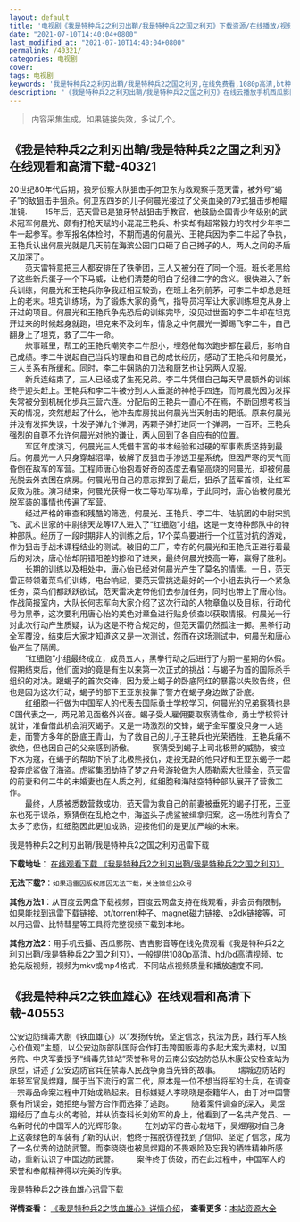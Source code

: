 ```yaml
---
layout: default
title: '电视剧《我是特种兵2之利刃出鞘/我是特种兵2之国之利刃》下载资源/在线播放/视频地址/1080p/高清/蓝光'
date: "2021-07-10T14:40:04+0800"
last_modified_at: "2021-07-10T14:40:04+0800"
permalink: /40321/
categories: 电视剧
cover:
tags: 电视剧
keywords: '我是特种兵2之利刃出鞘/我是特种兵2之国之利刃,在线免费看,1080p高清,bt种子,torrent,百度云盘,magnet,磁力链,迅雷下载资源'
description: '《我是特种兵2之利刃出鞘/我是特种兵2之国之利刃》在线云播放手机西瓜影院吉吉影音免费看，1080p高清bd/hd未删减完整版和tc抢先枪版，mkv/mp4格式，附带bt/torrent种子、magnet/磁力链、百度云盘、网盘资源迅雷下载链接'
---
```


>内容采集生成，如果链接失效，多试几个。


## 《我是特种兵2之利刃出鞘/我是特种兵2之国之利刃》在线观看和高清下载-40321

20世纪80年代后期，狼牙侦察大队狙击手何卫东为救观察手范天雷，被外号&ldquo;蝎子”的敌狙击手狙杀。何卫东四岁的儿子何晨光接过了父亲血染的79式狙击步枪瞄准镜. 　　15年后，范天雷已是狼牙特战狙击手教官，他鼓励全国青少年级别的武术冠军何晨光、颇有打枪天赋的小混混王艳兵、朴实却有超常毅力的农村少年李二牛一起参军。参军报名体检时，不期而遇的何晨光、王艳兵因为李二牛起了争执，王艳兵认出何晨光就是几天前在海滨公园门口砸了自己摊子的人，两人之间的矛盾又加深了。<br />　　范天雷特意把三人都安排在了铁拳团，三人又被分在了同一个班。班长老黑给了这些新兵蛋子一个下马威，让他们清楚的明白了纪律二字的含义。很快进入了新兵训练，何晨光和王艳兵你争我赶相互较劲，在班上名列前茅，可李二牛却总是班上的老末。坦克训练场，为了锻炼大家的勇气，指导员冯军让大家训练坦克从身上开过的项目。何晨光和王艳兵争先恐后的训练完毕，没见过世面的李二牛却在坦克开过来的时候起身就跑，坦克来不及刹车，情急之中何晨光一脚踢飞李二牛，自己翻身上了坦克，救了二牛一命。<br />　　炊事班里，帮工的王艳兵嘲笑李二牛胆小，埋怨他每次跑步都在最后，影响自己成绩。李二牛说起自己当兵的理由和自己的成长经历，感动了王艳兵和何晨光，三人关系有所缓和。同时，李二牛娴熟的刀法和厨艺也让另两人叹服。<br />　　新兵连结束了，三人已经成了生死兄弟。李二牛凭借自己每天早晨额外的训练终于迎头赶上。王艳兵和李二牛被分到人人垂涎的神枪手四连，而何晨光因为发挥失常被分到机械化步兵三营六连。分配后的王艳兵一直心不在焉，不断回想考核当天的情况，突然想起了什么，他冲去库房找出何晨光当天射击的靶纸。原来何晨光并没有发挥失误，十发子弹九个弹洞，两颗子弹打进同一个弹洞，一百环。王艳兵强烈的自尊不允许何晨光对他的谦让，两人回到了各自应有的位置。<br />　　军区年度演习，何晨光三人凭借丰富的书本经验和过硬的军事素质坚持到最后。何晨光一人只身穿越沼泽，破解了反狙击手渗透卫星系统，但因严寒的天气而昏倒在敌军的军营。工程师唐心怡抱着好奇的态度去看望高烧的何晨光，却被何晨光脱去外衣困在病房。何晨光用自己的意志撑到了最后，狙杀了蓝军首领，让红军反败为胜。演习结束，何晨光获得一枚二等功军功章，于此同时，唐心怡被何晨光脱军装的事情也传遍了军营。<br />　　经过严格的审查和残酷的筛选，何晨光、王艳兵、李二牛、陆航团的中尉宋凯飞、武术世家的中尉徐天龙等17人进入了“红细胞&rdquo;小组，这是一支特种部队中的特种部队。经历了一段时期非人的训练之后，17个菜鸟要进行一个红蓝对抗的游戏，作为狙击手战术课程结业的测试。破旧的工厂，幸存的何晨光和王艳兵正进行着最后的对决，唐心怡却阴错阳差的掺和了进来，最终何晨光技高一筹，赢得了胜利。<br />　　长期的训练以及相处中，唐心怡已经对何晨光产生了莫名的情愫。一日，范天雷正带领着菜鸟们训练，电台响起，要范天雷挑选最好的一个小组去执行一个紧急任务，菜鸟们都跃跃欲试，范天雷决定带他们去参加任务，同时也带上了唐心怡。作战简报室内，大队长何志军向大家介绍了这次行动的人物章鱼以及目标，行动代号为黑拳，这次要利用唐心怡的美色对章鱼进行贴身侦查以获取情报。何晨光一行对此次行动产生质疑，认为这是不符合规定的，但范天雷仍然孤注一掷。黑拳行动全军覆没，结束后大家才知道这又是一次测试，然而在这场测试中，何晨光和唐心怡产生了隔阂。<br />　　“红细胞&rdquo;小组最终成立，成员五人，黑拳行动之后进行了为期一星期的休假。假期结束后，他们面对的竟是有生以来第一次正式的挑战：与蝎子为首的国际杀手组织的对决。跟蝎子的首次交锋，因为爱上蝎子的卧底阿红的暴露以失败告终，但也是因为这次行动，蝎子的部下王亚东投靠了警方在蝎子身边做了卧底。<br />　　红细胞一行做为中国军人的代表去国际勇士学校学习，何晨光的兄弟察猜也是C国代表之一，两兄弟见面格外兴奋。蝎子受人雇佣要取察猜性命，勇士学校将计就计，准备借此机会消灭蝎子。又是一场激烈的交锋，蝎子全军覆没只身一人逃走，而警方多年的卧底王青山，为了救自己的儿子王艳兵也光荣牺牲，王艳兵痛不欲绝，但也因自己的父亲感到骄傲。 　　察猜受到蝎子上司北极熊的威胁，被拉下水为寇，在蝎子的帮助下杀了北极熊报仇，走投无路的他只好和王亚东蝎子一起投奔虎鲨做了海盗。虎鲨集团劫持了梦之舟号游轮做为人质勒索大批赎金，范天雷的前妻和何二牛的未婚妻也在人质之列，红细胞和海陆空特种部队展开了营救工作。<br />　　最终，人质被悉数营救成功，范天雷为救自己的前妻被垂死的蝎子打死，王亚东也死于误杀，察猜倒在乱枪之中，海盗头子虎鲨被缉拿归案。这一场胜利背负了太多了悲伤，红细胞因此更加成熟，迎接他们的是更加严峻的未来。


我是特种兵2之利刃出鞘/我是特种兵2之国之利刃迅雷下载

**下载地址**： [在线观看下载 《我是特种兵2之利刃出鞘/我是特种兵2之国之利刃》](https://www.993dy.com//vod-detail-id-11964.html) 


**无法下载?**：`如果迅雷因版权原因无法下载，关注微信公众号 `

**其他方法1**：从百度云网盘下载视频，百度云网盘支持在线观看，非会员有限制，如果能找到迅雷下载链接、bt/torrent种子、magnet磁力链接、e2dk链接等，可以用迅雷、比特彗星等工具将完整视频下载到本地。

**其他方法2**：用手机云播、西瓜影院、吉吉影音等在线免费观看《我是特种兵2之利刃出鞘/我是特种兵2之国之利刃》，一般提供1080p高清、hd/bd高清视频、tc抢先版视频，视频为mkv或mp4格式，不同站点视频质量和播放速度不同。


## 《我是特种兵2之铁血雄心》在线观看和高清下载-40553

公安边防缉毒大剧《铁血雄心》以“发扬传统，坚定信念，执法为民，践行军人核心价值观”主题，以公安边防部队国际合作打击跨国贩毒的多起大案为素材，以国务院、中央军委授予&ldquo;缉毒先锋站&rdquo;荣誉称号的云南公安边防总队木康公安检查站为原型，讲述了公安边防官兵在禁毒人民战争勇当先锋的故事。 　　瑞城边防站的年轻军官吴煜翔，属于当下流行的富二代，原本是一位不想当将军的士兵，在调查一宗毒品命案过程中开始成熟起来。目标嫌疑人李晓晓是泰籍华人，由于对中国警察有所误会，她拒绝与警方合作而选择了逃跑。 　　随着案件调查的深入，吴煜翔经历了血与火的考验，并从侦查科长刘幼军的身上，他看到了一名共产党员、一名新时代的中国军人的光辉形象。 　　在刘幼军的苦心栽培下，吴煜翔对自己身上这袭绿色的军装有了新的认识，他终于摆脱彷徨找到了信仰、坚定了信念，成为了一名优秀的边防武警。而李晓晓也被吴煜翔的不畏艰险及忘我的牺牲精神所感动，重新认识了中国边防武警。 　　案件终于侦破，而在此过程中，中国军人的荣誉和奉献精神得以完美的传承。


我是特种兵2之铁血雄心迅雷下载

**详情查看**： [《我是特种兵2之铁血雄心》详情介绍](/movie/40553/)， **查看更多**：[本站资源大全](/movie/t/all/)

